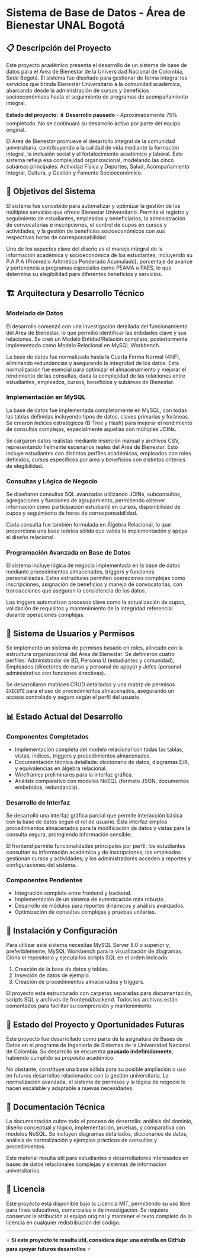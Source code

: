 # Sistema de Base de Datos - Área de Bienestar UNAL Bogotá

## 📋 Descripción del Proyecto

Este proyecto académico presenta el desarrollo de un sistema de base de datos para el Área de Bienestar de la Universidad Nacional de Colombia, Sede Bogotá. El sistema fue diseñado para gestionar de forma integral los servicios que brinda Bienestar Universitario a la comunidad académica, abarcando desde la administración de cursos y beneficios socioeconómicos hasta el seguimiento de programas de acompañamiento integral.

**Estado del proyecto:** ⏸️ **Desarrollo pausado** - Aproximadamente 75% completado. No se continuará su desarrollo activo por parte del equipo original.

El Área de Bienestar promueve el desarrollo integral de la comunidad universitaria, contribuyendo a la calidad de vida mediante la formación integral, la inclusión social y el fortalecimiento académico y laboral. Este sistema refleja esa complejidad organizacional, modelando las cinco subáreas principales: Actividad Física y Deportes, Salud, Acompañamiento Integral, Cultura, y Gestión y Fomento Socioeconómico.

## 🎯 Objetivos del Sistema

El sistema fue concebido para automatizar y optimizar la gestión de los múltiples servicios que ofrece Bienestar Universitario. Permite el registro y seguimiento de estudiantes, empleados y beneficiarios, la administración de convocatorias e inscripciones, el control de cupos en cursos y actividades, y la gestión de beneficios socioeconómicos con sus respectivas horas de corresponsabilidad.

Uno de los aspectos clave del diseño es el manejo integral de la información académica y socioeconómica de los estudiantes, incluyendo su P.A.P.A (Promedio Aritmético Ponderado Acumulado), porcentaje de avance y pertenencia a programas especiales como PEAMA o PAES, lo que determina su elegibilidad para diferentes beneficios y servicios.

## 🏗️ Arquitectura y Desarrollo Técnico

### Modelado de Datos

El desarrollo comenzó con una investigación detallada del funcionamiento del Área de Bienestar, lo que permitió identificar las entidades clave y sus relaciones. Se creó un Modelo Entidad/Relación completo, posteriormente implementado como Modelo Relacional en MySQL Workbench.

La base de datos fue normalizada hasta la Cuarta Forma Normal (4NF), eliminando redundancias y asegurando la integridad de los datos. Esta normalización fue esencial para optimizar el almacenamiento y mejorar el rendimiento de las consultas, dada la complejidad de las relaciones entre estudiantes, empleados, cursos, beneficios y subáreas de Bienestar.

### Implementación en MySQL

La base de datos fue implementada completamente en MySQL, con todas las tablas definidas incluyendo tipos de datos, claves primarias y foráneas. Se crearon índices estratégicos (B-Tree y Hash) para mejorar el rendimiento de consultas complejas, especialmente aquellas con múltiples JOINs.

Se cargaron datos realistas mediante inserción manual y archivos CSV, representando fielmente escenarios reales del Área de Bienestar. Esto incluye estudiantes con distintos perfiles académicos, empleados con roles definidos, cursos específicos por área y beneficios con distintos criterios de elegibilidad.

### Consultas y Lógica de Negocio

Se diseñaron consultas SQL avanzadas utilizando JOINs, subconsultas, agregaciones y funciones de agrupamiento, permitiendo obtener información como participación estudiantil en cursos, disponibilidad de cupos y seguimiento de horas de corresponsabilidad.

Cada consulta fue también formulada en Álgebra Relacional, lo que proporciona una base teórica sólida que valida la implementación y apoya el diseño relacional.

### Programación Avanzada en Base de Datos

El sistema incluye lógica de negocio implementada en la base de datos mediante procedimientos almacenados, triggers y funciones personalizadas. Estas estructuras permiten operaciones complejas como inscripciones, asignación de beneficios y manejo de convocatorias, con transacciones que aseguran la consistencia de los datos.

Los triggers automatizan procesos clave como la actualización de cupos, validación de requisitos y mantenimiento de la integridad referencial durante operaciones complejas.

## 👥 Sistema de Usuarios y Permisos

Se implementó un sistema de permisos basado en roles, alineado con la estructura organizacional del Área de Bienestar. Se definieron cuatro perfiles: Administrador de BD, Persona U (estudiantes y comunidad), Empleados (directores de curso y personal de apoyo) y Jefes (personal administrativo con funciones directivas).

Se desarrollaron matrices CRUD detalladas y una matriz de permisos `EXECUTE` para el uso de procedimientos almacenados, asegurando un acceso controlado y seguro según el perfil del usuario.

## 📊 Estado Actual del Desarrollo

### Componentes Completados

* Implementación completa del modelo relacional con todas las tablas, vistas, índices, triggers y procedimientos almacenados.
* Documentación técnica detallada: diccionario de datos, diagramas E/R, y equivalencias en álgebra relacional.
* Wireframes preliminares para la interfaz gráfica.
* Análisis comparativo con modelos NoSQL (formato JSON, documentos embebidos, redundancia).

### Desarrollo de Interfaz

Se desarrolló una interfaz gráfica parcial que permite interacción básica con la base de datos según el rol de usuario. Esta interfaz emplea procedimientos almacenados para la modificación de datos y vistas para la consulta segura, protegiendo información sensible.

El frontend permite funcionalidades principales por perfil: los estudiantes consultan su información académica y de inscripciones; los empleados gestionan cursos y actividades; y los administradores acceden a reportes y configuraciones del sistema.

### Componentes Pendientes

* Integración completa entre frontend y backend.
* Implementación de un sistema de autenticación más robusto.
* Desarrollo de módulos para reportes dinámicos y análisis avanzados.
* Optimización de consultas complejas y pruebas unitarias.

## 🚀 Instalación y Configuración

Para utilizar este sistema necesitas MySQL Server 8.0 o superior y, preferiblemente, MySQL Workbench para la visualización de diagramas. Clona el repositorio y ejecuta los scripts SQL en el orden indicado:

1. Creación de la base de datos y tablas.
2. Inserción de datos de ejemplo.
3. Creación de procedimientos almacenados y triggers.

El proyecto está estructurado con carpetas separadas para documentación, scripts SQL y archivos de frontend/backend. Todos los archivos están comentados para facilitar su comprensión y mantenimiento.

## 🤝 Estado del Proyecto y Oportunidades Futuras

Este proyecto fue desarrollado como parte de la asignatura de Bases de Datos en el programa de Ingeniería de Sistemas de la Universidad Nacional de Colombia. Su desarrollo se encuentra **pausado indefinidamente**, habiendo cumplido su propósito académico.

No obstante, constituye una base sólida para su posible ampliación o uso en futuros desarrollos relacionados con la gestión universitaria. La normalización avanzada, el sistema de permisos y la lógica de negocio lo hacen escalable y adaptable a nuevas necesidades.

## 📖 Documentación Técnica

La documentación cubre todo el proceso de desarrollo: análisis del dominio, diseño conceptual y lógico, implementación, pruebas, y comparativa con modelos NoSQL. Se incluyen diagramas detallados, diccionarios de datos, análisis de normalización y ejemplos prácticos de consultas y procedimientos.

Este material resulta útil para estudiantes o desarrolladores interesados en bases de datos relacionales complejas y sistemas de información universitarios.

## 📄 Licencia

Este proyecto está disponible bajo la Licencia MIT, permitiendo su uso libre para fines educativos, comerciales o de investigación. Se requiere conservar la atribución al equipo original y mantener el texto completo de la licencia en cualquier redistribución del código.

---

⭐ **Si este proyecto te resulta útil, considera dejar una estrella en GitHub para apoyar futuros desarrollos** ⭐
